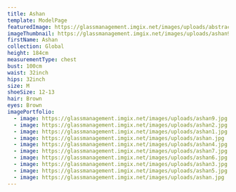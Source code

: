 ```yaml
---
title: Ashan
template: ModelPage
featuredImage: https://glassmanagement.imgix.net/images/uploads/abstract-analog-art-390089.jpg
imageThumbnail: https://glassmanagement.imgix.net/images/uploads/ashan9.jpg
firstName: Ashan
collection: Global
height: 184cm
measurementType: chest
bust: 100cm
waist: 32inch
hips: 32inch
size: M
shoeSize: 12-13
hair: Brown
eyes: Brown
imagePortfolio:
  - image: https://glassmanagement.imgix.net/images/uploads/ashan9.jpg
  - image: https://glassmanagement.imgix.net/images/uploads/ashan2.jpg
  - image: https://glassmanagement.imgix.net/images/uploads/ashan1.jpg
  - image: https://glassmanagement.imgix.net/images/uploads/ashan.jpg
  - image: https://glassmanagement.imgix.net/images/uploads/ashan4.jpg
  - image: https://glassmanagement.imgix.net/images/uploads/ashan7.jpg
  - image: https://glassmanagement.imgix.net/images/uploads/ashan6.jpg
  - image: https://glassmanagement.imgix.net/images/uploads/ashan3.jpg
  - image: https://glassmanagement.imgix.net/images/uploads/ashan5.jpg
  - image: https://glassmanagement.imgix.net/images/uploads/ashan.jpg
---
```


